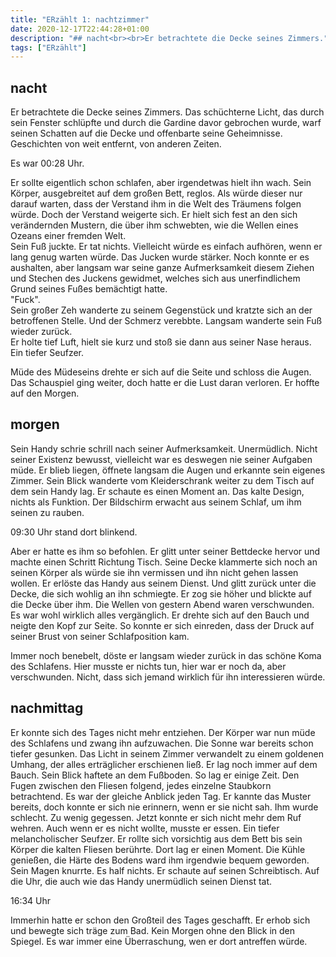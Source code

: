 ```yaml
---
title: "ERzählt 1: nachtzimmer"
date: 2020-12-17T22:44:28+01:00
description: "## nacht<br><br>Er betrachtete die Decke seines Zimmers."
tags: ["ERzählt"]
---
```


## nacht

Er betrachtete die Decke seines Zimmers. Das schüchterne Licht, das durch sein Fenster schlüpfte und durch die Gardine davor gebrochen wurde, warf seinen Schatten auf die Decke und offenbarte seine Geheimnisse. Geschichten von weit entfernt, von anderen Zeiten.

Es war 00:28 Uhr. 

Er sollte eigentlich schon schlafen, aber irgendetwas hielt ihn wach. Sein Körper, ausgebreitet auf dem großen Bett, reglos. Als würde dieser nur darauf warten, dass der Verstand ihm in die Welt des Träumens folgen würde. Doch der Verstand weigerte sich. Er hielt sich fest an den sich verändernden Mustern, die über ihm schwebten, wie die Wellen eines Ozeans einer fremden Welt.\
Sein Fuß juckte. Er tat nichts. Vielleicht würde es einfach aufhören, wenn er lang genug warten würde. Das Jucken wurde stärker. Noch konnte er es aushalten, aber langsam war seine ganze Aufmerksamkeit diesem Ziehen und Stechen des Juckens gewidmet, welches sich aus unerfindlichem Grund seines Fußes bemächtigt hatte.\
"Fuck".\
Sein großer Zeh wanderte zu seinem Gegenstück und kratzte sich an der betroffenen Stelle. Und der Schmerz verebbte. Langsam wanderte sein Fuß wieder zurück.\
Er holte tief Luft, hielt sie kurz und stoß sie dann aus seiner Nase heraus. Ein tiefer Seufzer. 

Müde des Müdeseins drehte er sich auf die Seite und schloss die Augen. Das Schauspiel ging weiter, doch hatte er die Lust daran verloren. Er hoffte auf den Morgen.

## morgen

Sein Handy schrie schrill nach seiner Aufmerksamkeit. Unermüdlich. Nicht seiner Existenz bewusst, vielleicht war es deswegen nie seiner Aufgaben müde. Er blieb liegen, öffnete langsam die Augen und erkannte sein eigenes Zimmer. Sein Blick wanderte vom Kleiderschrank weiter zu dem Tisch auf dem sein Handy lag. Er schaute es einen Moment an. Das kalte Design, nichts als Funktion. Der Bildschirm erwacht aus seinem Schlaf, um ihm seinen zu rauben.

09:30 Uhr stand dort blinkend.

Aber er hatte es ihm so befohlen. Er glitt unter seiner Bettdecke hervor und machte einen Schritt Richtung Tisch. Seine Decke klammerte sich noch an seinen Körper als würde sie ihn vermissen und ihn nicht gehen lassen wollen. Er erlöste das Handy aus seinem Dienst. Und glitt zurück unter die Decke, die sich wohlig an ihn schmiegte. Er zog sie höher und blickte auf die Decke über ihm. Die Wellen von gestern Abend waren verschwunden. Es war wohl wirklich alles vergänglich. Er drehte sich auf den Bauch und neigte den Kopf zur Seite. So konnte er sich einreden, dass der Druck auf seiner Brust von seiner Schlafposition kam.

Immer noch benebelt, döste er langsam wieder zurück in das schöne Koma des Schlafens. Hier musste er nichts tun, hier war er noch da, aber verschwunden. Nicht, dass sich jemand wirklich für ihn interessieren würde.

## nachmittag

Er konnte sich des Tages nicht mehr entziehen. Der Körper war nun müde des Schlafens und zwang ihn aufzuwachen. Die Sonne war bereits schon tiefer gesunken. Das Licht in seinem Zimmer verwandelt zu einem goldenen Umhang, der alles erträglicher erschienen ließ. Er lag noch immer auf dem Bauch. Sein Blick haftete an dem Fußboden. So lag er einige Zeit. Den Fugen zwischen den Fliesen folgend, jedes einzelne Staubkorn betrachtend. Es war der gleiche Anblick jeden Tag. Er kannte das Muster bereits, doch konnte er sich nie erinnern, wenn er sie nicht sah. Ihm wurde schlecht. Zu wenig gegessen. Jetzt konnte er sich nicht mehr dem Ruf wehren. Auch wenn er es nicht wollte, musste er essen. Ein tiefer melancholischer Seufzer. Er rollte sich vorsichtig aus dem Bett bis sein Körper die kalten Fliesen berührte. Dort lag er einen Moment. Die Kühle genießen, die Härte des Bodens ward ihm irgendwie bequem geworden. Sein Magen knurrte. Es half nichts. Er schaute auf seinen Schreibtisch. Auf die Uhr, die auch wie das Handy unermüdlich seinen Dienst tat.

16:34 Uhr

Immerhin hatte er schon den Großteil des Tages geschafft. Er erhob sich und bewegte sich träge zum Bad. Kein Morgen ohne den Blick in den Spiegel. Es war immer eine Überraschung, wen er dort antreffen würde.
